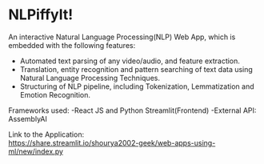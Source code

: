 # NLPiffyIt!

An interactive Natural Language Processing(NLP) Web App, which is embedded with the following features:
- Automated text parsing of any video/audio, and feature extraction.
- Translation, entity recognition and pattern searching of text data using Natural Language Processing Techniques.
- Structuring of NLP pipeline, including Tokenization, Lemmatization and Emotion Recognition.

Frameworks used:
-React JS and Python Streamlit(Frontend) 
-External API: AssemblyAI



Link to the Application:\
https://share.streamlit.io/shourya2002-geek/web-apps-using-ml/new/index.py
